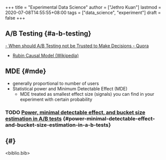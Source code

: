 +++
title = "Experimental Data Science"
author = ["Jethro Kuan"]
lastmod = 2020-07-08T14:55:55+08:00
tags = ["data_science", "experiment"]
draft = false
+++

## A/B Testing {#a-b-testing}

[- When should A/B Testing not be Trusted to Make Decisions - Quora](https://www.quora.com/When-should-A-B-testing-not-be-trusted-to-make-decisions)

- [Rubin Causal Model (Wikipedia)](https://en.wikipedia.org/wiki/Rubin%5Fcausal%5Fmodel)

## MDE {#mde}

- generally proportional to number of users
- Statistical power and Minimum Detectable Effect (MDE)
  - MDE treated as smallest effect size (signals) you can find in your
    experiment with certain probability

### <span class="org-todo todo TODO">TODO</span> [Power, minimal detectable effect, and bucket size estimation in A/B tests](https://blog.twitter.com/engineering/en%5Fus/a/2016/power-minimal-detectable-effect-and-bucket-size-estimation-in-ab-tests.html) {#power-minimal-detectable-effect-and-bucket-size-estimation-in-a-b-tests}

## {#}

<biblio.bib>
